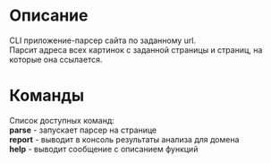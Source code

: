 # Описание
CLI приложение-парсер сайта по заданному url. <br>
Парсит адреса всех картинок с заданной страницы и страниц, на которые она ссылается.

# Команды
Список доступных команд:<br>
**parse** *<url>* - запускает парсер на странице *<url>*<br>
**report** *<domain>* - выводит в консоль результаты анализа для домена *<domain>*<br>
**help** - выводит сообщение с описанием функций<br>
